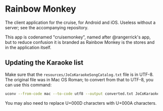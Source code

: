 # Rainbow Monkey

The client application for the cruise, for Android and iOS. Useless without a server; see the accompanying repository.

This app is codenamed "cruisemonkey", named after @rangerrick's app,
but to reduce confusion it is branded as Rainbow Monkey is the stores
and in the application itself.


## Updating the Karaoke list

Make sure that the `resources/JoCoKaraokeSongCatalog.txt` file is in
UTF-8. The original file was in Mac OS Roman; to convert from that to
UTF-8, you can use this command:

```bash
uconv --from-code mac --to-code utf8 --output converted.txt JoCoKaraokeSongCatalog.txt
```

You may also need to replace U+000D characters with U+000A characters.
